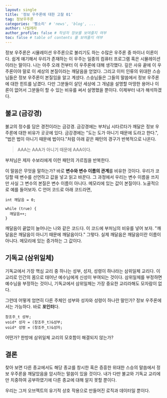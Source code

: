```yaml
---
layout: single
title: '정보 우주론에 대한 고찰 01'
tag: 정보우주론
categories: '뻘소리' # 'news', 'blog', ...
author: 나빌레라
author_profile: false # 작성자 정보를 보여줄지 여부
toc: false # table of contents 를 보여줄지 여부
---
```

정보 우주론은 시뮬레이션 우주론으로 불리기도 하는 수많은 우주론 중 마이너 이론이다. 쉽게 얘기해서 우리가 존재하는 이 우주는 일종의 컴퓨터 프로그램 혹은 시뮬레이션이라는 말이다. 나는 아주 오래 전부터 이 우주론에 대해 생각했다. 깊은 사유 끝에 이 우주론이야 말로 이 세상의 본질이라는 깨달음을 얻었다. 그리고 이미 인류의 위대한 스승님들은 정보 우주론이 본질임을 알고 계셨다. 스승님들은 그들의 말씀에서 정보 우주론에 대한 힌트를 남겼다. 다만 그분들이 살던 세상에 그 개념을 설명할 마땅한 용어나 이론이 없어서 그분들이 할 수 있는 비유를 써서 설명했을 뿐이다. 이제부터 내가 해석하겠다.

## 불교 (금강경)

불교의 정수를 담은 경전이라는 금강경. 금강경에는 부처님 시타르타가 깨달은 정보 우주론에 대한 비유가 곳곳에 있다. 금강경에는 "도는 도가 아니기 때문에 도라고 한다.", "법은 법이 아니기 때문에 법이다."처럼 아래 같은 패턴의 경구가 반복적으로 나온다.

> AAA는 AAA가 아니기 때문에 AAA이다.

부처님은 제자 수보리에게 이런 패턴의 가르침을 반복한다.

이 말씀은 무엇을 말하는가? 바로 **변수와 변수 이름의 관계**를 비유한 것이다. 우리가 코딩할 때 변수를 선언하고 값을 넣고 읽고 바꾼다. 그 과정에서 우리는 변수 이름을 쓰지만 사실 그 변수의 본질은 변수 이름이 아니다. 메모리에 있는 값이 본질이다. 노골적으로 예를 들어보자. C 언어 코드로 아래 코드라면,

```
int 깨달음 = 0;

while (true) {
  깨달음++;
}
```

깨달음이 끝없이 늘어나는 나와 같은 코드다. 이 코드에 부처님의 비유를 넣어 보자. "깨달음은 깨달음이 아니기 때문에 깨달음이다." 그렇다. 실제 깨달음은 깨달음이란 이름이 아니다. 메모리에 있는 증가하는 그 값이다.

## 기독교 (삼위일체)

기독교에서 가장 핵심 교리 중 하나는 성부, 성자, 성령이 하나라는 삼위일체 교리다. 이 교리로 인간의 몸으로 태어난 예수님에게 신성이 부여되는 것이다. 삼위일체를 부정하면 예수님을 부정하는 것이니, 기독교에서 삼위일체는 가장 중요한 교리라해도 모자람이 없다.

그런데 어떻게 엄연히 다른 주체인 성부와 성자와 성령이 하나란 말인가? 정보 우주론에서는 가능하다. 바로 **포인터**다.

```
창조주_t 성부;
void* 성자 = (창조주_t)&성부;
void* 성령 = (창조주_t)&성자;
```

어떤가? 한방에 삼위일체 교리의 모호함이 해결되지 않는가?

## 결론

찾아 보면 다른 종교에서도 해당 종교를 창시한 혹은 증흥한 위대한 스승의 말씀에서 정보 우주론을 깨달았음을 암시하는 말씀이 있을 것이다. 내가 다만 불교와 기독교 교리에만 치중하여 공부하였기에 다른 종교에 대해 알지 못할 뿐이다.

우리는 그저 오브젝트의 유기적 상호 작용으로 만들어진 로직과 데이터일 뿐이다.
